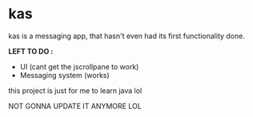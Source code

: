 # kas

kas is a messaging app, that hasn't even had its first functionality done.

**LEFT TO DO :**
- UI (cant get the jscrollpane to work)
- Messaging system (works)

this project is just for me to learn java lol

NOT GONNA UPDATE IT ANYMORE LOL 